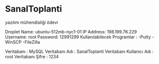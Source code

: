 ﻿# SanalToplanti
yazılım mühendisliği ödevi

Droplet Name: ubuntu-512mb-nyc1-01
IP Address: 198.199.76.229
Username: root
Password: 12991299
Kullanılabilecek Programlar : 
-Putty
-WinSCP
-FileZilla

Veritabanı : MySQL
Veritabanı Adı : SanalToplanti
Veritabanı Kullanıcı Adı : root
Veritabanı Şifre : 1234